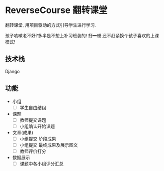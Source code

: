 # ReverseCourse 翻转课堂

翻转课堂, 用项目驱动的方式引导学生进行学习.

孩子咳嗽老不好?多半是不想上补习班装的! ~~打一顿~~ 还不赶紧换个孩子喜欢的上课模式!

## 技术栈
Django

## 功能
- 小组
  - [ ] 学生自由结组

- 课题
  - [ ] 教师提交课题
  - [ ] 小组确认开始课题

- 文章(成果)
  - [ ] 小组提交 阶段成果
  - [ ] 小组提交 最终成果及展示图文
  - [ ] 教师评价打分

- 数据展示
  - [ ] 课题中各小组评分汇总
